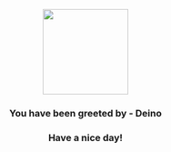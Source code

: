 <p align="center">
            <img src="https://raw.githubusercontent.com/PokeAPI/sprites/master/sprites/pokemon/633.png" width="150" height="150">
          </p>
          <h3 align="center">You have been greeted by - <b>Deino</b></h3>
          <h3 align="center">Have a nice day!</h3>
        